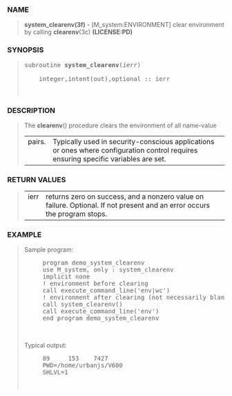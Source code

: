 <?
<body>
<!DOCTYPE html PUBLIC "-//W3C//DTD XHTML 1.0 Transitional//EN"
    "http://www.w3.org/TR/xhtml1/DTD/xhtml1-transitional.dtd">

<html xmlns="http://www.w3.org/1999/xhtml">
<head>
  <meta name="generator" content="HTML Tidy for Cygwin (vers 25 March 2009), see www.w3.org" />

  <title></title>
</head>

<body>
  <div id="Container">
    <div id="Content">
      <div class="c20"></div><a name="0"></a>

      <h3><a name="0">NAME</a></h3>

      <blockquote>
        <b>system_clearenv(3f)</b> - [M_system:ENVIRONMENT] clear environment by calling <b>clearenv</b>(3c) <b>(LICENSE:PD)</b>
      </blockquote><a name="contents" id="contents"></a> <a name="7"></a>

      <h3><a name="7">SYNOPSIS</a></h3>

      <blockquote>
        <pre>
subroutine <b>system_clearenv</b>(<i>ierr</i>)
<br />    integer,intent(out),optional :: ierr
<br />
</pre>
      </blockquote><a name="2"></a>

      <h3><a name="2">DESCRIPTION</a></h3>

      <blockquote>
        The <b>clearenv</b>() procedure clears the environment of all name-value

        <table cellpadding="3">
          <tr valign="top">
            <td class="c21" width="6%" nowrap="nowrap">pairs.</td>

            <td valign="bottom">Typically used in security-conscious applications or ones where configuration control requires ensuring specific variables
            are set.</td>
          </tr>
        </table>
      </blockquote><a name="3"></a>

      <h3><a name="3">RETURN VALUES</a></h3>

      <blockquote>
        <table cellpadding="3">
          <tr valign="top">
            <td class="c22" width="6%" nowrap="nowrap">ierr</td>

            <td valign="bottom">returns zero on success, and a nonzero value on failure. Optional. If not present and an error occurs the program
            stops.</td>
          </tr>
        </table>
      </blockquote><a name="4"></a>

      <h3><a name="4">EXAMPLE</a></h3>

      <blockquote>
        <p>Sample program:</p>
        <pre>
     program demo_system_clearenv
     use M_system, only : system_clearenv
     implicit none
     ! environment before clearing
     call execute_command_line('env|wc')
     ! environment after clearing (not necessarily blank!!)
     call system_clearenv()
     call execute_command_line('env')
     end program demo_system_clearenv
<br />
</pre>Typical output:
        <pre>
     89     153    7427
     PWD=/home/urbanjs/V600
     SHLVL=1
<br />
</pre>
      </blockquote>
    </div>
  </div>
</body>
</html>
